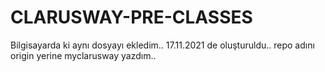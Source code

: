 # CLARUSWAY-PRE-CLASSES
Bilgisayarda ki aynı dosyayı ekledim.. 17.11.2021 de oluşturuldu..
repo adını origin yerine myclarusway yazdım..
